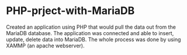 # PHP-prject-with-MariaDB
Created an application using PHP that would pull the data out from the MariaDB database. The application was connected and able to insert, update, delete data into MariaDB. The whole process was done by using XAMMP (an apache webserver).
